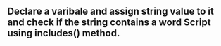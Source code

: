 ## Declare a varibale and assign string value to it and check if the string contains a word Script using includes() method.
